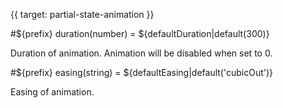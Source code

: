 
{{ target: partial-state-animation }}

#${prefix} duration(number) = ${defaultDuration|default(300)}

Duration of animation. Animation will be disabled when set to 0.

#${prefix} easing(string) = ${defaultEasing|default('cubicOut')}

Easing of animation.

